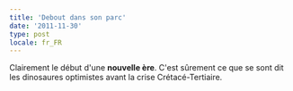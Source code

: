 ```yaml
---
title: 'Debout dans son parc'
date: '2011-11-30'
type: post
locale: fr_FR
---
```


Clairement le début d'une **nouvelle ère**.
C'est sûrement ce que se sont dit les dinosaures optimistes avant la crise Crétacé-Tertiaire.
